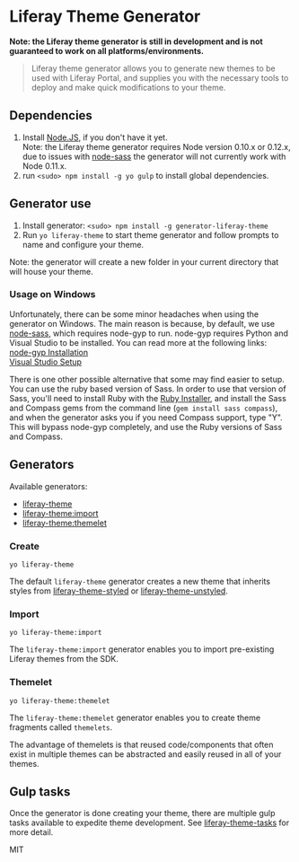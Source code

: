 # Liferay Theme Generator

**Note: the Liferay theme generator is still in development and is not guaranteed to work on all platforms/environments.**

> Liferay theme generator allows you to generate new themes to be used with Liferay Portal, and supplies you with the necessary tools to deploy and make quick modifications to your theme.

## Dependencies

1. Install [Node.JS](http://nodejs.org/), if you don't have it yet.<br>
Note: the Liferay theme generator requires Node version 0.10.x or 0.12.x, due to issues with [node-sass](https://www.npmjs.com/package/node-sass) the generator will not currently work with Node 0.11.x.
2. run `<sudo> npm install -g yo gulp` to install global dependencies.

## Generator use

1. Install generator: `<sudo> npm install -g generator-liferay-theme`
2. Run `yo liferay-theme` to start theme generator and follow prompts to name and configure your theme.

Note: the generator will create a new folder in your current directory that will house your theme.

### Usage on Windows

Unfortunately, there can be some minor headaches when using the generator on Windows.
The main reason is because, by default, we use [node-sass](https://www.npmjs.com/package/node-sass), which requires node-gyp to run.
node-gyp requires Python and Visual Studio to be installed. You can read more at the following links:<br>
[node-gyp Installation](https://github.com/nodejs/node-gyp#installation)<br>
[Visual Studio Setup](https://github.com/nodejs/node-gyp/wiki/Visual-Studio-2010-Setup)

There is one other possible alternative that some may find easier to setup. You can use the ruby based version of Sass. In order to use that version of Sass, you'll need to install Ruby with the [Ruby Installer](http://rubyinstaller.org/), and install the Sass and Compass gems from the command line (`gem install sass compass`), and when the generator asks you if you need Compass support, type "Y". This will bypass node-gyp completely, and use the Ruby versions of Sass and Compass.

## Generators

Available generators:

* [liferay-theme](#create)
* [liferay-theme:import](#import)
* [liferay-theme:themelet](#themelet)

### Create

```
yo liferay-theme
```

The default `liferay-theme` generator creates a new theme that inherits styles from [liferay-theme-styled](https://www.npmjs.com/package/liferay-theme-styled) or [liferay-theme-unstyled](https://www.npmjs.com/package/liferay-theme-unstyled).


### Import

```
yo liferay-theme:import
```

The `liferay-theme:import` generator enables you to import pre-existing Liferay themes from the SDK.

### Themelet

```
yo liferay-theme:themelet
```

The `liferay-theme:themelet` generator enables you to create theme fragments called `themelets`.

The advantage of themelets is that reused code/components that often exist in multiple themes can be abstracted and easily reused in all of your themes.


## Gulp tasks

Once the generator is done creating your theme, there are multiple gulp tasks available to expedite theme development. See [liferay-theme-tasks](https://github.com/Robert-Frampton/liferay-theme-tasks) for more detail.

MIT